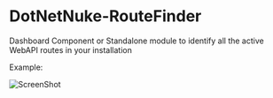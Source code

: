 DotNetNuke-RouteFinder
======================

Dashboard Component or Standalone module to identify all the active WebAPI routes in your installation

Example:

![ScreenShot](https://dl.dropboxusercontent.com/u/10620012/DotNetNuke-RouteFinder.png)
